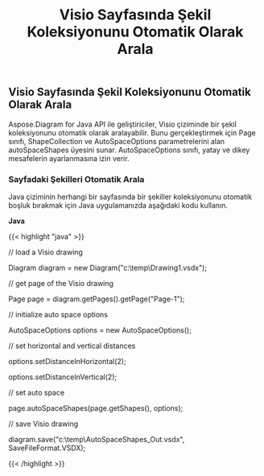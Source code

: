 ﻿---
title: Visio Sayfasında Şekil Koleksiyonunu Otomatik Olarak Arala
type: docs
weight: 30
url: /tr/java/auto-space-a-collection-of-shapes-in-the-visio-page/
---
## **Visio Sayfasında Şekil Koleksiyonunu Otomatik Olarak Arala**
Aspose.Diagram for Java API ile geliştiriciler, Visio çiziminde bir şekil koleksiyonunu otomatik olarak aralayabilir. Bunu gerçekleştirmek için Page sınıfı, ShapeCollection ve AutoSpaceOptions parametrelerini alan autoSpaceShapes üyesini sunar. AutoSpaceOptions sınıfı, yatay ve dikey mesafelerin ayarlanmasına izin verir.
### **Sayfadaki Şekilleri Otomatik Arala**
Java çiziminin herhangi bir sayfasında bir şekiller koleksiyonunu otomatik boşluk bırakmak için Java uygulamanızda aşağıdaki kodu kullanın.

**Java**

{{< highlight "java" >}}

 // load a Visio drawing

Diagram diagram = new Diagram("c:\\temp\\Drawing1.vsdx");

// get page of the Visio drawing

Page page = diagram.getPages().getPage("Page-1");

// initialize auto space options

AutoSpaceOptions options = new AutoSpaceOptions();

// set horizontal and vertical distances

options.setDistanceInHorizontal(2);

options.setDistanceInVertical(2);

// set auto space 

page.autoSpaceShapes(page.getShapes(), options);

// save Visio drawing

diagram.save("c:\\temp\\AutoSpaceShapes_Out.vsdx", SaveFileFormat.VSDX);

{{< /highlight >}}
